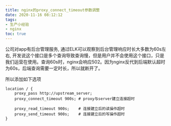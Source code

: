 ```yaml
---
title: nginx的proxy_connect_timeout参数调整
date: 2020-11-16 08:12:12
tags: 
- 生产小经验
- nginx
toc: true
---
```




公司对app有后台管理服务, 通过ELK可以观察到后台管理响应时长大多数为60s左右, 开发说这个接口是多个查询导致查询慢，但是用户并不会使用这个接口，只是我们运营在使用。查询60s时，nginx会响应502。因为nginx反代到后端默认超时为60s，后端查询需要一定时长，所以就断开了。

所以添加如下选项

```nginx
location / {
	proxy_pass http://upstream_server;
	proxy_connect_timeout 900s; # proxy与server建立连接超时

	proxy_read_timeout 900s;    # 连接建立后的读操作超时
    proxy_send_timeout 900s;    # 连接建立后的写操作超时
}
```





